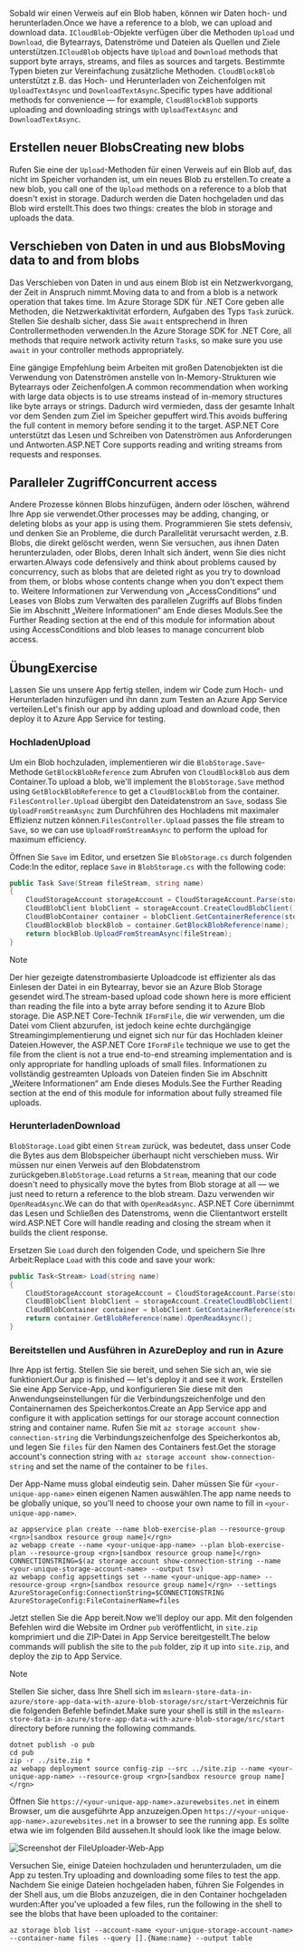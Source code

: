 <span data-ttu-id="e92d7-101">Sobald wir einen Verweis auf ein Blob haben, können wir Daten hoch- und herunterladen.</span><span class="sxs-lookup"><span data-stu-id="e92d7-101">Once we have a reference to a blob, we can upload and download data.</span></span> <span data-ttu-id="e92d7-102">`ICloudBlob`-Objekte verfügen über die Methoden `Upload` und `Download`, die Bytearrays, Datenströme und Dateien als Quellen und Ziele unterstützen.</span><span class="sxs-lookup"><span data-stu-id="e92d7-102">`ICloudBlob` objects have `Upload` and `Download` methods that support byte arrays, streams, and files as sources and targets.</span></span> <span data-ttu-id="e92d7-103">Bestimmte Typen bieten zur Vereinfachung zusätzliche Methoden. `CloudBlockBlob` unterstützt z.B. das Hoch- und Herunterladen von Zeichenfolgen mit `UploadTextAsync` und `DownloadTextAsync`.</span><span class="sxs-lookup"><span data-stu-id="e92d7-103">Specific types have additional methods for convenience &mdash; for example, `CloudBlockBlob` supports uploading and downloading strings with `UploadTextAsync` and `DownloadTextAsync`.</span></span>

## <a name="creating-new-blobs"></a><span data-ttu-id="e92d7-104">Erstellen neuer Blobs</span><span class="sxs-lookup"><span data-stu-id="e92d7-104">Creating new blobs</span></span>

<span data-ttu-id="e92d7-105">Rufen Sie eine der `Upload`-Methoden für einen Verweis auf ein Blob auf, das nicht im Speicher vorhanden ist, um ein neues Blob zu erstellen.</span><span class="sxs-lookup"><span data-stu-id="e92d7-105">To create a new blob, you call one of the `Upload` methods on a reference to a blob that doesn't exist in storage.</span></span> <span data-ttu-id="e92d7-106">Dadurch werden die Daten hochgeladen und das Blob wird erstellt.</span><span class="sxs-lookup"><span data-stu-id="e92d7-106">This does two things: creates the blob in storage and uploads the data.</span></span>

## <a name="moving-data-to-and-from-blobs"></a><span data-ttu-id="e92d7-107">Verschieben von Daten in und aus Blobs</span><span class="sxs-lookup"><span data-stu-id="e92d7-107">Moving data to and from blobs</span></span>

<span data-ttu-id="e92d7-108">Das Verschieben von Daten in und aus einem Blob ist ein Netzwerkvorgang, der Zeit in Anspruch nimmt.</span><span class="sxs-lookup"><span data-stu-id="e92d7-108">Moving data to and from a blob is a network operation that takes time.</span></span> <span data-ttu-id="e92d7-109">Im Azure Storage SDK für .NET Core geben alle Methoden, die Netzwerkaktivität erfordern, Aufgaben des Typs `Task` zurück. Stellen Sie deshalb sicher, dass Sie `await` entsprechend in Ihren Controllermethoden verwenden.</span><span class="sxs-lookup"><span data-stu-id="e92d7-109">In the Azure Storage SDK for .NET Core, all methods that require network activity return `Task`s, so make sure you use `await` in your controller methods appropriately.</span></span>

<span data-ttu-id="e92d7-110">Eine gängige Empfehlung beim Arbeiten mit großen Datenobjekten ist die Verwendung von Datenströmen anstelle von In-Memory-Strukturen wie Bytearrays oder Zeichenfolgen.</span><span class="sxs-lookup"><span data-stu-id="e92d7-110">A common recommendation when working with large data objects is to use streams instead of in-memory structures like byte arrays or strings.</span></span> <span data-ttu-id="e92d7-111">Dadurch wird vermieden, dass der gesamte Inhalt vor dem Senden zum Ziel im Speicher gepuffert wird.</span><span class="sxs-lookup"><span data-stu-id="e92d7-111">This avoids buffering the full content in memory before sending it to the target.</span></span> <span data-ttu-id="e92d7-112">ASP.NET Core unterstützt das Lesen und Schreiben von Datenströmen aus Anforderungen und Antworten.</span><span class="sxs-lookup"><span data-stu-id="e92d7-112">ASP.NET Core supports reading and writing streams from requests and responses.</span></span>

## <a name="concurrent-access"></a><span data-ttu-id="e92d7-113">Paralleler Zugriff</span><span class="sxs-lookup"><span data-stu-id="e92d7-113">Concurrent access</span></span>

<span data-ttu-id="e92d7-114">Andere Prozesse können Blobs hinzufügen, ändern oder löschen, während Ihre App sie verwendet.</span><span class="sxs-lookup"><span data-stu-id="e92d7-114">Other processes may be adding, changing, or deleting blobs as your app is using them.</span></span> <span data-ttu-id="e92d7-115">Programmieren Sie stets defensiv, und denken Sie an Probleme, die durch Parallelität verursacht werden, z.B. Blobs, die direkt gelöscht werden, wenn Sie versuchen, aus ihnen Daten herunterzuladen, oder Blobs, deren Inhalt sich ändert, wenn Sie dies nicht erwarten.</span><span class="sxs-lookup"><span data-stu-id="e92d7-115">Always code defensively and think about problems caused by concurrency, such as blobs that are deleted right as you try to download from them, or blobs whose contents change when you don't expect them to.</span></span> <span data-ttu-id="e92d7-116">Weitere Informationen zur Verwendung von „AccessConditions“ und Leases von Blobs zum Verwalten des parallelen Zugriffs auf Blobs finden Sie im Abschnitt „Weitere Informationen“ am Ende dieses Moduls.</span><span class="sxs-lookup"><span data-stu-id="e92d7-116">See the Further Reading section at the end of this module for information about using AccessConditions and blob leases to manage concurrent blob access.</span></span>

## <a name="exercise"></a><span data-ttu-id="e92d7-117">Übung</span><span class="sxs-lookup"><span data-stu-id="e92d7-117">Exercise</span></span>

<span data-ttu-id="e92d7-118">Lassen Sie uns unsere App fertig stellen, indem wir Code zum Hoch- und Herunterladen hinzufügen und ihn dann zum Testen an Azure App Service verteilen.</span><span class="sxs-lookup"><span data-stu-id="e92d7-118">Let's finish our app by adding upload and download code, then deploy it to Azure App Service for testing.</span></span>

### <a name="upload"></a><span data-ttu-id="e92d7-119">Hochladen</span><span class="sxs-lookup"><span data-stu-id="e92d7-119">Upload</span></span>

<span data-ttu-id="e92d7-120">Um ein Blob hochzuladen, implementieren wir die `BlobStorage.Save`-Methode `GetBlockBlobReference` zum Abrufen von `CloudBlockBlob` aus dem Container.</span><span class="sxs-lookup"><span data-stu-id="e92d7-120">To upload a blob, we'll implement the `BlobStorage.Save` method using `GetBlockBlobReference` to get a `CloudBlockBlob` from the container.</span></span> <span data-ttu-id="e92d7-121">`FilesController.Upload` übergibt den Dateidatenstrom an `Save`, sodass Sie `UploadFromStreamAsync` zum Durchführen des Hochladens mit maximaler Effizienz nutzen können.</span><span class="sxs-lookup"><span data-stu-id="e92d7-121">`FilesController.Upload` passes the file stream to `Save`, so we can use `UploadFromStreamAsync` to perform the upload for maximum efficiency.</span></span>

<span data-ttu-id="e92d7-122">Öffnen Sie `Save` im Editor, und ersetzen Sie `BlobStorage.cs` durch folgenden Code:</span><span class="sxs-lookup"><span data-stu-id="e92d7-122">In the editor, replace `Save` in `BlobStorage.cs` with the following code:</span></span>

```csharp
public Task Save(Stream fileStream, string name)
{
    CloudStorageAccount storageAccount = CloudStorageAccount.Parse(storageConfig.ConnectionString);
    CloudBlobClient blobClient = storageAccount.CreateCloudBlobClient();
    CloudBlobContainer container = blobClient.GetContainerReference(storageConfig.FileContainerName);
    CloudBlockBlob blockBlob = container.GetBlockBlobReference(name);
    return blockBlob.UploadFromStreamAsync(fileStream);
}
```

> [!NOTE]
> <span data-ttu-id="e92d7-123">Der hier gezeigte datenstrombasierte Uploadcode ist effizienter als das Einlesen der Datei in ein Bytearray, bevor sie an Azure Blob Storage gesendet wird.</span><span class="sxs-lookup"><span data-stu-id="e92d7-123">The stream-based upload code shown here is more efficient than reading the file into a byte array before sending it to Azure Blob storage.</span></span> <span data-ttu-id="e92d7-124">Die ASP.NET Core-Technik `IFormFile`, die wir verwenden, um die Datei vom Client abzurufen, ist jedoch keine echte durchgängige Streamingimplementierung und eignet sich nur für das Hochladen kleiner Dateien.</span><span class="sxs-lookup"><span data-stu-id="e92d7-124">However, the ASP.NET Core `IFormFile` technique we use to get the file from the client is not a true end-to-end streaming implementation and is only appropriate for handling uploads of small files.</span></span> <span data-ttu-id="e92d7-125">Informationen zu vollständig gestreamten Uploads von Dateien finden Sie im Abschnitt „Weitere Informationen“ am Ende dieses Moduls.</span><span class="sxs-lookup"><span data-stu-id="e92d7-125">See the Further Reading section at the end of this module for information about fully streamed file uploads.</span></span>

### <a name="download"></a><span data-ttu-id="e92d7-126">Herunterladen</span><span class="sxs-lookup"><span data-stu-id="e92d7-126">Download</span></span>

<span data-ttu-id="e92d7-127">`BlobStorage.Load` gibt einen `Stream` zurück, was bedeutet, dass unser Code die Bytes aus dem Blobspeicher überhaupt nicht verschieben muss. Wir müssen nur einen Verweis auf den Blobdatenstrom zurückgeben.</span><span class="sxs-lookup"><span data-stu-id="e92d7-127">`BlobStorage.Load` returns a `Stream`, meaning that our code doesn't need to physically move the bytes from Blob storage at all &mdash; we just need to return a reference to the blob stream.</span></span> <span data-ttu-id="e92d7-128">Dazu verwenden wir `OpenReadAsync`.</span><span class="sxs-lookup"><span data-stu-id="e92d7-128">We can do that with `OpenReadAsync`.</span></span> <span data-ttu-id="e92d7-129">ASP.NET Core übernimmt das Lesen und Schließen des Datenstroms, wenn die Clientantwort erstellt wird.</span><span class="sxs-lookup"><span data-stu-id="e92d7-129">ASP.NET Core will handle reading and closing the stream when it builds the client response.</span></span>

<span data-ttu-id="e92d7-130">Ersetzen Sie `Load` durch den folgenden Code, und speichern Sie Ihre Arbeit:</span><span class="sxs-lookup"><span data-stu-id="e92d7-130">Replace `Load` with this code and save your work:</span></span>

```csharp
public Task<Stream> Load(string name)
{
    CloudStorageAccount storageAccount = CloudStorageAccount.Parse(storageConfig.ConnectionString);
    CloudBlobClient blobClient = storageAccount.CreateCloudBlobClient();
    CloudBlobContainer container = blobClient.GetContainerReference(storageConfig.FileContainerName);
    return container.GetBlobReference(name).OpenReadAsync();
}
```

### <a name="deploy-and-run-in-azure"></a><span data-ttu-id="e92d7-131">Bereitstellen und Ausführen in Azure</span><span class="sxs-lookup"><span data-stu-id="e92d7-131">Deploy and run in Azure</span></span>

<span data-ttu-id="e92d7-132">Ihre App ist fertig. Stellen Sie sie bereit, und sehen Sie sich an, wie sie funktioniert.</span><span class="sxs-lookup"><span data-stu-id="e92d7-132">Our app is finished &mdash; let's deploy it and see it work.</span></span> <span data-ttu-id="e92d7-133">Erstellen Sie eine App Service-App, und konfigurieren Sie diese mit den Anwendungseinstellungen für die Verbindungszeichenfolge und den Containernamen des Speicherkontos.</span><span class="sxs-lookup"><span data-stu-id="e92d7-133">Create an App Service app and configure it with application settings for our storage account connection string and container name.</span></span> <span data-ttu-id="e92d7-134">Rufen Sie mit `az storage account show-connection-string` die Verbindungszeichenfolge des Speicherkontos ab, und legen Sie `files` für den Namen des Containers fest.</span><span class="sxs-lookup"><span data-stu-id="e92d7-134">Get the storage account's connection string with `az storage account show-connection-string` and set the name of the container to be `files`.</span></span>

<span data-ttu-id="e92d7-135">Der App-Name muss global eindeutig sein. Daher müssen Sie für `<your-unique-app-name>` einen eigenen Namen auswählen.</span><span class="sxs-lookup"><span data-stu-id="e92d7-135">The app name needs to be globally unique, so you'll need to choose your own name to fill in `<your-unique-app-name>`.</span></span>

```azurecli
az appservice plan create --name blob-exercise-plan --resource-group <rgn>[sandbox resource group name]</rgn>
az webapp create --name <your-unique-app-name> --plan blob-exercise-plan --resource-group <rgn>[sandbox resource group name]</rgn>
CONNECTIONSTRING=$(az storage account show-connection-string --name <your-unique-storage-account-name> --output tsv)
az webapp config appsettings set --name <your-unique-app-name> --resource-group <rgn>[sandbox resource group name]</rgn> --settings AzureStorageConfig:ConnectionString=$CONNECTIONSTRING AzureStorageConfig:FileContainerName=files
```

<span data-ttu-id="e92d7-136">Jetzt stellen Sie die App bereit.</span><span class="sxs-lookup"><span data-stu-id="e92d7-136">Now we'll deploy our app.</span></span> <span data-ttu-id="e92d7-137">Mit den folgenden Befehlen wird die Website im Ordner `pub` veröffentlicht, in `site.zip` komprimiert und die ZIP-Datei in App Service bereitgestellt.</span><span class="sxs-lookup"><span data-stu-id="e92d7-137">The below commands will publish the site to the `pub` folder, zip it up into `site.zip`, and deploy the zip to App Service.</span></span>

> [!NOTE]
> <span data-ttu-id="e92d7-138">Stellen Sie sicher, dass Ihre Shell sich im `mslearn-store-data-in-azure/store-app-data-with-azure-blob-storage/src/start`-Verzeichnis für die folgenden Befehle befindet.</span><span class="sxs-lookup"><span data-stu-id="e92d7-138">Make sure your shell is still in the `mslearn-store-data-in-azure/store-app-data-with-azure-blob-storage/src/start` directory before running the following commands.</span></span>

```azurecli
dotnet publish -o pub
cd pub
zip -r ../site.zip *
az webapp deployment source config-zip --src ../site.zip --name <your-unique-app-name> --resource-group <rgn>[sandbox resource group name]</rgn>
```

<span data-ttu-id="e92d7-139">Öffnen Sie `https://<your-unique-app-name>.azurewebsites.net` in einem Browser, um die ausgeführte App anzuzeigen.</span><span class="sxs-lookup"><span data-stu-id="e92d7-139">Open `https://<your-unique-app-name>.azurewebsites.net` in a browser to see the running app.</span></span> <span data-ttu-id="e92d7-140">Es sollte etwa wie im folgenden Bild aussehen.</span><span class="sxs-lookup"><span data-stu-id="e92d7-140">It should look like the image below.</span></span>

![Screenshot der FileUploader-Web-App](../media/7-fileuploader-empty.PNG)

<span data-ttu-id="e92d7-142">Versuchen Sie, einige Dateien hochzuladen und herunterzuladen, um die App zu testen.</span><span class="sxs-lookup"><span data-stu-id="e92d7-142">Try uploading and downloading some files to test the app.</span></span> <span data-ttu-id="e92d7-143">Nachdem Sie einige Dateien hochgeladen haben, führen Sie Folgendes in der Shell aus, um die Blobs anzuzeigen, die in den Container hochgeladen wurden:</span><span class="sxs-lookup"><span data-stu-id="e92d7-143">After you've uploaded a few files, run the following in the shell to see the blobs that have been uploaded to the container:</span></span>

```console
az storage blob list --account-name <your-unique-storage-account-name> --container-name files --query [].{Name:name} --output table
```